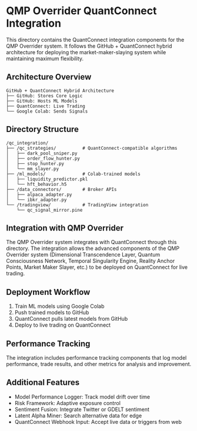 # QMP Overrider QuantConnect Integration

This directory contains the QuantConnect integration components for the QMP Overrider system. It follows the GitHub + QuantConnect hybrid architecture for deploying the market-maker-slaying system while maintaining maximum flexibility.

## Architecture Overview

```
GitHub + QuantConnect Hybrid Architecture
├── GitHub: Stores Core Logic
├── GitHub: Hosts ML Models
├── QuantConnect: Live Trading
└── Google Colab: Sends Signals
```

## Directory Structure

```
/qc_integration/
├── /qc_strategies/          # QuantConnect-compatible algorithms
│   ├── dark_pool_sniper.py  
│   ├── order_flow_hunter.py
│   ├── stop_hunter.py
│   └── mm_slayer.py
├── /ml_models/              # Colab-trained models
│   ├── liquidity_predictor.pkl
│   └── hft_behavior.h5
├── /data_connectors/        # Broker APIs
│   ├── alpaca_adapter.py
│   └── ibkr_adapter.py
└── /tradingview/            # TradingView integration
    └── qc_signal_mirror.pine
```

## Integration with QMP Overrider

The QMP Overrider system integrates with QuantConnect through this directory. The integration allows the advanced components of the QMP Overrider system (Dimensional Transcendence Layer, Quantum Consciousness Network, Temporal Singularity Engine, Reality Anchor Points, Market Maker Slayer, etc.) to be deployed on QuantConnect for live trading.

## Deployment Workflow

1. Train ML models using Google Colab
2. Push trained models to GitHub
3. QuantConnect pulls latest models from GitHub
4. Deploy to live trading on QuantConnect

## Performance Tracking

The integration includes performance tracking components that log model performance, trade results, and other metrics for analysis and improvement.

## Additional Features

- Model Performance Logger: Track model drift over time
- Risk Framework: Adaptive exposure control
- Sentiment Fusion: Integrate Twitter or GDELT sentiment
- Latent Alpha Miner: Search alternative data for edge
- QuantConnect Webhook Input: Accept live data or triggers from web
